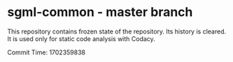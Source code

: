 # sgml-common - master branch

This repository contains frozen state of the repository.
Its history is cleared. It is used only for static code
analysis with Codacy.

Commit Time: 1702359838